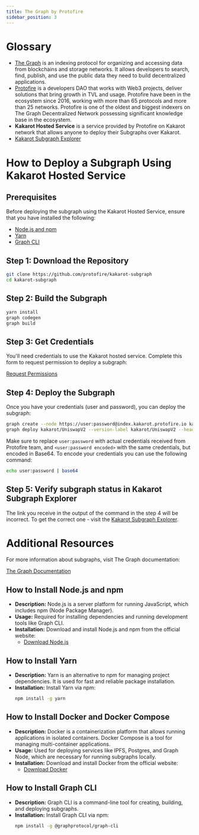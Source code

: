 ```yaml
---
title: The Graph by Protofire
sidebar_position: 3
---
```


# Glossary

- [The Graph](https://thegraph.com/) is an indexing protocol for organizing and accessing data from blockchains and storage networks. It allows developers to search, find, publish, and use the public data they need to build decentralized applications.
- [Protofire](https://protofire.io/) is a developers DAO that works with Web3 projects, deliver solutions that bring growth in TVL and usage. Protofire have been in the ecosystem since 2016, working with more than 65 protocols and more than 25 networks. Protofire is one of the oldest and biggest indexers on The Graph Decentralized Network possessing significant knowledge base in the ecosystem.
- **Kakarot Hosted Service** is a service provided by Protofire on Kakarot network that allows anyone to deploy their Subgraphs over Kakarot.
- [Kakarot Subgraph Explorer](https://ui.kakarot.protofire.io/)

# How to Deploy a Subgraph Using Kakarot Hosted Service

## Prerequisites

Before deploying the subgraph using the Kakarot Hosted Service, ensure that you have installed the following:

- [Node.js and npm](#how-to-install-nodejs-and-npm)
- [Yarn](#how-to-install-yarn)
- [Graph CLI](#how-to-install-graph-cli)

## Step 1: Download the Repository

```bash
git clone https://github.com/protofire/kakarot-subgraph
cd kakarot-subgraph
```

## Step 2: Build the Subgraph

```bash
yarn install
graph codegen
graph build
```

## Step 3: Get Credentials

You'll need credentials to use the Kakarot hosted service. Complete this form to request permission to deploy a subgraph:

[Request Permissions](https://forms.gle/PkTw4F8NEowhB9yC7)

## Step 4: Deploy the Subgraph

Once you have your credentials (user and password), you can deploy the subgraph:

```bash
graph create --node https://user:password@index.kakarot.protofire.io kakarot/UniswapV2
graph deploy kakarot/UniswapV2 --version-label kakarot/UniswapV2 --headers "{\"Authorization\": \"Basic <user:password encoded>\"}" --ipfs https://ipfs.kakarot.protofire.io --node https://user:password@index.kakarot.protofire.io
```
Make sure to replace `user:password` with actual credentials received from Protofire team, and `<user:password encoded>` with the same credentials, but encoded in Base64. To encode your credentials you can use the following command:
```bash
echo user:password | base64
```

## Step 5: Verify subgraph status in Kakarot Subgraph Explorer
The link you receive in the output of the command in the step 4 will be incorrect. To get the correct one - visit the [Kakarot Subgraph Explorer](https://ui.kakarot.protofire.io/).

# Additional Resources

For more information about subgraphs, visit The Graph documentation:

[The Graph Documentation](https://thegraph.com/docs/en/developing/creating-a-subgraph/)

## How to Install Node.js and npm

- **Description:** Node.js is a server platform for running JavaScript, which includes npm (Node Package Manager).
- **Usage:** Required for installing dependencies and running development tools like Graph CLI.
- **Installation:** Download and install Node.js and npm from the official website:
  - [Download Node.js](https://nodejs.org/en/)

## How to Install Yarn

- **Description:** Yarn is an alternative to npm for managing project dependencies. It is used for fast and reliable package installation.
- **Installation:** Install Yarn via npm:
  ```bash
  npm install -g yarn
  ```

## How to Install Docker and Docker Compose

- **Description:** Docker is a containerization platform that allows running applications in isolated containers. Docker Compose is a tool for managing multi-container applications.
- **Usage:** Used for deploying services like IPFS, Postgres, and Graph Node, which are necessary for running subgraphs locally.
- **Installation:** Download and install Docker from the official website:
  - [Download Docker](https://www.docker.com/products/docker-desktop)
 
## How to Install Graph CLI

- **Description:** Graph CLI is a command-line tool for creating, building, and deploying subgraphs.
- **Installation:** Install Graph CLI via npm:
  ```bash
  npm install -g @graphprotocol/graph-cli
  ```
